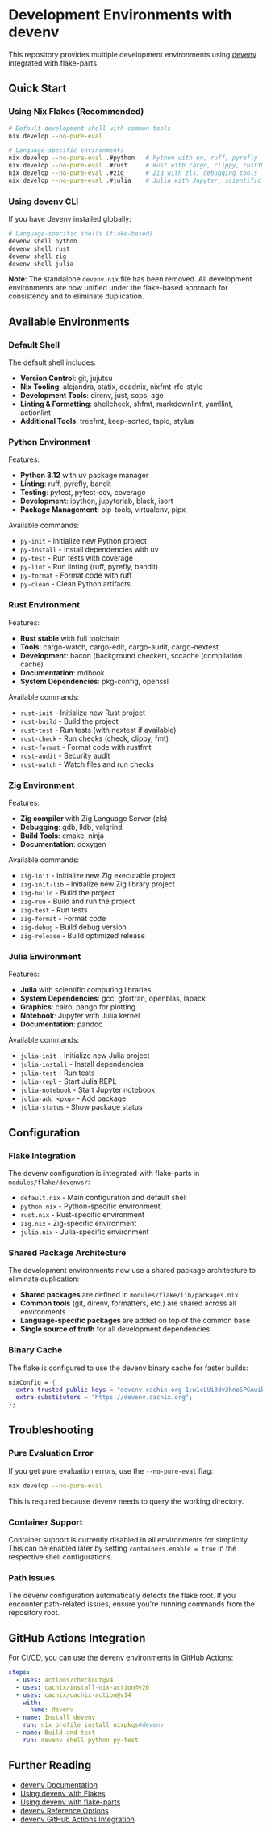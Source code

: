 # Development Environments with devenv

This repository provides multiple development environments using [devenv](https://devenv.sh/) integrated with flake-parts.

## Quick Start

### Using Nix Flakes (Recommended)

```bash
# Default development shell with common tools
nix develop --no-pure-eval

# Language-specific environments
nix develop --no-pure-eval .#python   # Python with uv, ruff, pyrefly
nix develop --no-pure-eval .#rust     # Rust with cargo, clippy, rustfmt
nix develop --no-pure-eval .#zig      # Zig with zls, debugging tools
nix develop --no-pure-eval .#julia    # Julia with Jupyter, scientific libs
```

### Using devenv CLI

If you have devenv installed globally:

```bash
# Language-specific shells (flake-based)
devenv shell python
devenv shell rust
devenv shell zig
devenv shell julia
```

**Note**: The standalone `devenv.nix` file has been removed. All development environments are now unified under the flake-based approach for consistency and to eliminate duplication.

## Available Environments

### Default Shell

The default shell includes:
- **Version Control**: git, jujutsu
- **Nix Tooling**: alejandra, statix, deadnix, nixfmt-rfc-style
- **Development Tools**: direnv, just, sops, age
- **Linting & Formatting**: shellcheck, shfmt, markdownlint, yamllint, actionlint
- **Additional Tools**: treefmt, keep-sorted, taplo, stylua

### Python Environment

Features:
- **Python 3.12** with uv package manager
- **Linting**: ruff, pyrefly, bandit
- **Testing**: pytest, pytest-cov, coverage
- **Development**: ipython, jupyterlab, black, isort
- **Package Management**: pip-tools, virtualenv, pipx

Available commands:
- `py-init` - Initialize new Python project
- `py-install` - Install dependencies with uv
- `py-test` - Run tests with coverage
- `py-lint` - Run linting (ruff, pyrefly, bandit)
- `py-format` - Format code with ruff
- `py-clean` - Clean Python artifacts

### Rust Environment

Features:
- **Rust stable** with full toolchain
- **Tools**: cargo-watch, cargo-edit, cargo-audit, cargo-nextest
- **Development**: bacon (background checker), sccache (compilation cache)
- **Documentation**: mdbook
- **System Dependencies**: pkg-config, openssl

Available commands:
- `rust-init` - Initialize new Rust project
- `rust-build` - Build the project
- `rust-test` - Run tests (with nextest if available)
- `rust-check` - Run checks (check, clippy, fmt)
- `rust-format` - Format code with rustfmt
- `rust-audit` - Security audit
- `rust-watch` - Watch files and run checks

### Zig Environment

Features:
- **Zig compiler** with Zig Language Server (zls)
- **Debugging**: gdb, lldb, valgrind
- **Build Tools**: cmake, ninja
- **Documentation**: doxygen

Available commands:
- `zig-init` - Initialize new Zig executable project
- `zig-init-lib` - Initialize new Zig library project
- `zig-build` - Build the project
- `zig-run` - Build and run the project
- `zig-test` - Run tests
- `zig-format` - Format code
- `zig-debug` - Build debug version
- `zig-release` - Build optimized release

### Julia Environment

Features:
- **Julia** with scientific computing libraries
- **System Dependencies**: gcc, gfortran, openblas, lapack
- **Graphics**: cairo, pango for plotting
- **Notebook**: Jupyter with Julia kernel
- **Documentation**: pandoc

Available commands:
- `julia-init` - Initialize new Julia project
- `julia-install` - Install dependencies
- `julia-test` - Run tests
- `julia-repl` - Start Julia REPL
- `julia-notebook` - Start Jupyter notebook
- `julia-add <pkg>` - Add package
- `julia-status` - Show package status

## Configuration

### Flake Integration

The devenv configuration is integrated with flake-parts in `modules/flake/devenvs/`:

- `default.nix` - Main configuration and default shell
- `python.nix` - Python-specific environment
- `rust.nix` - Rust-specific environment
- `zig.nix` - Zig-specific environment
- `julia.nix` - Julia-specific environment

### Shared Package Architecture

The development environments now use a shared package architecture to eliminate duplication:

- **Shared packages** are defined in `modules/flake/lib/packages.nix`
- **Common tools** (git, direnv, formatters, etc.) are shared across all environments
- **Language-specific packages** are added on top of the common base
- **Single source of truth** for all development dependencies

### Binary Cache

The flake is configured to use the devenv binary cache for faster builds:

```nix
nixConfig = {
  extra-trusted-public-keys = "devenv.cachix.org-1:w1cLUi8dv3hnoSPGAuibQv+f9TZLr6cv/Hm9XgU50cw=";
  extra-substituters = "https://devenv.cachix.org";
};
```

## Troubleshooting

### Pure Evaluation Error

If you get pure evaluation errors, use the `--no-pure-eval` flag:

```bash
nix develop --no-pure-eval
```

This is required because devenv needs to query the working directory.

### Container Support

Container support is currently disabled in all environments for simplicity. This can be enabled later by setting `containers.enable = true` in the respective shell configurations.

### Path Issues

The devenv configuration automatically detects the flake root. If you encounter path-related issues, ensure you're running commands from the repository root.

## GitHub Actions Integration

For CI/CD, you can use the devenv environments in GitHub Actions:

```yaml
steps:
  - uses: actions/checkout@v4
  - uses: cachix/install-nix-action@v26
  - uses: cachix/cachix-action@v14
    with:
      name: devenv
  - name: Install devenv
    run: nix profile install nixpkgs#devenv
  - name: Build and test
    run: devenv shell python py-test
```

## Further Reading

- [devenv Documentation](https://devenv.sh/)
- [Using devenv with Flakes](https://devenv.sh/guides/using-with-flakes/)
- [Using devenv with flake-parts](https://devenv.sh/guides/using-with-flake-parts/)
- [devenv Reference Options](https://devenv.sh/reference/options/)
- [devenv GitHub Actions Integration](https://devenv.sh/integrations/github-actions/)
